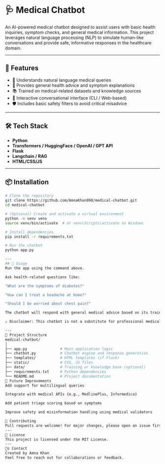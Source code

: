 # 🩺 Medical Chatbot

An AI-powered medical chatbot designed to assist users with basic health inquiries, symptom checks, and general medical information. This project leverages natural language processing (NLP) to simulate human-like conversations and provide safe, informative responses in the healthcare domain.

---

## 🚀 Features

- 🤖 Understands natural language medical queries
- 🧠 Provides general health advice and symptom explanations
- 📚 Trained on medical-related datasets and knowledge sources
- 💬 Interactive conversational interface (CLI / Web-based)
- 🛡️ Includes basic safety filters to avoid critical misadvice

---

## 🛠️ Tech Stack

- **Python**
- **Transformers / HuggingFace / OpenAI / GPT API** 
- **Flask** 
- **Langchain / RAG** 
- **HTML/CSS/JS** 

---

## 📦 Installation

```bash
# Clone the repository
git clone https://github.com/AmnaKhan098/medical-chatbot.git
cd medical-chatbot

# (Optional) Create and activate a virtual environment
python -m venv venv
source venv/bin/activate  # or venv\Scripts\activate on Windows

# Install dependencies
pip install -r requirements.txt

# Run the chatbot
python app.py

---
## 🧪 Usage
Run the app using the command above.

Ask health-related questions like:

"What are the symptoms of diabetes?"

"How can I treat a headache at home?"

"Should I be worried about chest pain?"

The chatbot will respond with general medical advice based on its training.

⚠️ Disclaimer: This chatbot is not a substitute for professional medical diagnosis or treatment. Always consult a certified healthcare provider for serious concerns.

---
📁 Project Structure
medical-chatbot/
│
├── app.py               # Main application logic
├── chatbot.py           # Chatbot engine and response generation
├── templates/           # HTML templates (if Flask)
├── static/              # CSS, JS files
├── data/                # Training or knowledge base (optional)
├── requirements.txt     # Python dependencies
└── README.md            # Project documentation
📌 Future Improvements
Add support for multilingual queries

Integrate with medical APIs (e.g., MedlinePlus, Infermedica)

Add patient triage scoring based on symptoms

Improve safety and misinformation handling using medical validators

🤝 Contributing
Pull requests are welcome! For major changes, please open an issue first to discuss what you would like to change.
---
📄 License
This project is licensed under the MIT License.
---
🙋‍♀️ Contact
Created by Amna Khan
Feel free to reach out for collaborations or feedback.
